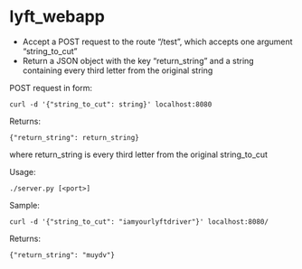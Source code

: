 # lyft_webapp 

- Accept a POST request to the route “/test”, which accepts one argument “string_to_cut”
- Return a JSON object with the key “return_string” and a string containing every third letter from the original string

POST request in form:
   
   ```curl -d '{"string_to_cut": string}' localhost:8080```

Returns:
   
   ```{"return_string": return_string}```
    
   where return_string is every third letter from the original string_to_cut

Usage:
   
   ```./server.py [<port>]```
   
Sample:
   
   ```curl -d '{"string_to_cut": "iamyourlyftdriver"}' localhost:8080/```
   
   Returns: 
   
   ```{"return_string": "muydv"}```
